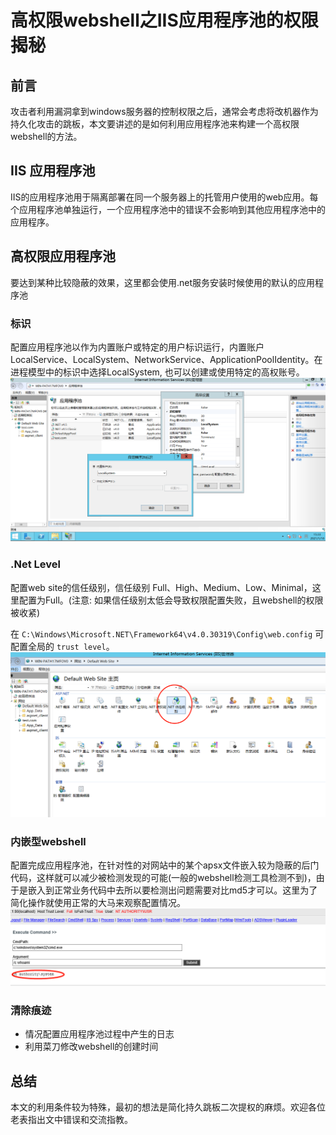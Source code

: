 
# 高权限webshell之IIS应用程序池的权限揭秘

## 前言
攻击者利用漏洞拿到windows服务器的控制权限之后，通常会考虑将改机器作为持久化攻击的跳板，本文要讲述的是如何利用应用程序池来构建一个高权限webshell的方法。


## IIS 应用程序池
IIS的应用程序池用于隔离部署在同一个服务器上的托管用户使用的web应用。每个应用程序池单独运行，一个应用程序池中的错误不会影响到其他应用程序池中的应用程序。


## 高权限应用程序池
要达到某种比较隐蔽的效果，这里都会使用.net服务安装时候使用的默认的应用程序池


### 标识
配置应用程序池以作为内置账户或特定的用户标识运行，内置账户 LocalService、LocalSystem、NetworkService、ApplicationPoolIdentity。在进程模型中的标识中选择LocalSystem, 也可以创建或使用特定的高权账号。
![avatar](./iis1.jpg)


### .Net Level
配置web site的信任级别，信任级别 Full、High、Medium、Low、Minimal，这里配置为Full。(注意: 如果信任级别太低会导致权限配置失败，且webshell的权限被收紧)

在 `C:\Windows\Microsoft.NET\Framework64\v4.0.30319\Config\web.config` 可配置全局的 `trust level`。
![avatar](./iis2.png)


### 内嵌型webshell
配置完成应用程序池，在针对性的对网站中的某个apsx文件嵌入较为隐蔽的后门代码，这样就可以减少被检测发现的可能(一般的webshell检测工具检测不到)，由于是嵌入到正常业务代码中去所以要检测出问题需要对比md5才可以。这里为了简化操作就使用正常的大马来观察配置情况。
![avatar](./iis3.png)


### 清除痕迹
- 情况配置应用程序池过程中产生的日志
- 利用菜刀修改webshell的创建时间


## 总结
本文的利用条件较为特殊，最初的想法是简化持久跳板二次提权的麻烦。欢迎各位老表指出文中错误和交流指教。